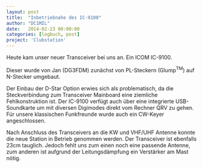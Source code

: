 ```yaml
---
layout: post
title:  "Inbetriebnahe des IC-9100"
author: "DC1MIL"
date:   2014-02-23 00:00:00
categories: [logbuch, post]
project: 'Clubstation'
---
```


Heute kam unser neuer Transceiver bei uns an. Ein ICOM IC-9100.

Dieser wurde von Jan (DG3FDM) zunächst von PL-Steckern (Glump<sup>TM</sup>) auf N-Stecker umgebaut.

Der Einbau der D-Star Option erwies sich als problematisch, da die Steckverbindung zum Transceiver Mainboard eine ziemliche Fehlkonstruktion ist.
Der IC-9100 verfügt auch über eine integrierte USB-Soundkarte um mit diversen Digimodes direkt vom Rechner QRV zu gehen. Für unsere klassischen Funkfreunde wurde auch ein CW-Keyer angeschlossen.

Nach Anschluss des Transceivers an die KW und VHF/UHF Antenne konnte die neue Station in Betrieb genommen werden. Der Transceiver ist ebenfalls 23cm tauglich. Jedoch fehlt uns zum einen noch eine passende Antenne, zum anderen ist aufgrund der Leitungsdämpfung ein Verstärker am Mast nötig.